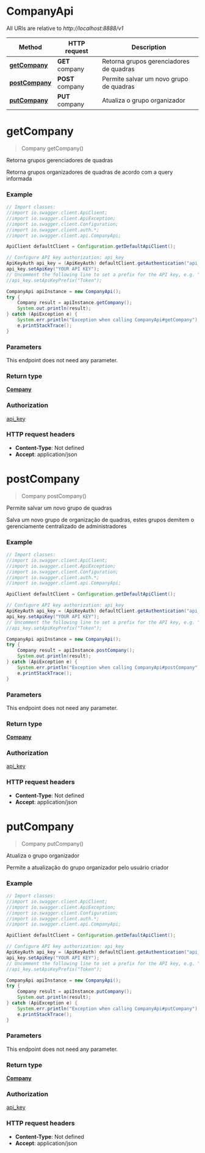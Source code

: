 # CompanyApi

All URIs are relative to *http://localhost:8888/v1*

Method | HTTP request | Description
------------- | ------------- | -------------
[**getCompany**](CompanyApi.md#getCompany) | **GET** company | Retorna grupos gerenciadores de quadras
[**postCompany**](CompanyApi.md#postCompany) | **POST** company | Permite salvar um novo grupo de quadras
[**putCompany**](CompanyApi.md#putCompany) | **PUT** company | Atualiza o grupo organizador


<a name="getCompany"></a>
# **getCompany**
> Company getCompany()

Retorna grupos gerenciadores de quadras

Retorna grupos organizadores de quadras de acordo com a query informada

### Example
```java
// Import classes:
//import io.swagger.client.ApiClient;
//import io.swagger.client.ApiException;
//import io.swagger.client.Configuration;
//import io.swagger.client.auth.*;
//import io.swagger.client.api.CompanyApi;

ApiClient defaultClient = Configuration.getDefaultApiClient();

// Configure API key authorization: api_key
ApiKeyAuth api_key = (ApiKeyAuth) defaultClient.getAuthentication("api_key");
api_key.setApiKey("YOUR API KEY");
// Uncomment the following line to set a prefix for the API key, e.g. "Token" (defaults to null)
//api_key.setApiKeyPrefix("Token");

CompanyApi apiInstance = new CompanyApi();
try {
    Company result = apiInstance.getCompany();
    System.out.println(result);
} catch (ApiException e) {
    System.err.println("Exception when calling CompanyApi#getCompany");
    e.printStackTrace();
}
```

### Parameters
This endpoint does not need any parameter.

### Return type

[**Company**](Company.md)

### Authorization

[api_key](../README.md#api_key)

### HTTP request headers

 - **Content-Type**: Not defined
 - **Accept**: application/json

<a name="postCompany"></a>
# **postCompany**
> Company postCompany()

Permite salvar um novo grupo de quadras

Salva um novo grupo de organização de quadras, estes grupos demitem o gerenciamente centralizado de administradores

### Example
```java
// Import classes:
//import io.swagger.client.ApiClient;
//import io.swagger.client.ApiException;
//import io.swagger.client.Configuration;
//import io.swagger.client.auth.*;
//import io.swagger.client.api.CompanyApi;

ApiClient defaultClient = Configuration.getDefaultApiClient();

// Configure API key authorization: api_key
ApiKeyAuth api_key = (ApiKeyAuth) defaultClient.getAuthentication("api_key");
api_key.setApiKey("YOUR API KEY");
// Uncomment the following line to set a prefix for the API key, e.g. "Token" (defaults to null)
//api_key.setApiKeyPrefix("Token");

CompanyApi apiInstance = new CompanyApi();
try {
    Company result = apiInstance.postCompany();
    System.out.println(result);
} catch (ApiException e) {
    System.err.println("Exception when calling CompanyApi#postCompany");
    e.printStackTrace();
}
```

### Parameters
This endpoint does not need any parameter.

### Return type

[**Company**](Company.md)

### Authorization

[api_key](../README.md#api_key)

### HTTP request headers

 - **Content-Type**: Not defined
 - **Accept**: application/json

<a name="putCompany"></a>
# **putCompany**
> Company putCompany()

Atualiza o grupo organizador

Permite a atualização do grupo organizador pelo usuário criador

### Example
```java
// Import classes:
//import io.swagger.client.ApiClient;
//import io.swagger.client.ApiException;
//import io.swagger.client.Configuration;
//import io.swagger.client.auth.*;
//import io.swagger.client.api.CompanyApi;

ApiClient defaultClient = Configuration.getDefaultApiClient();

// Configure API key authorization: api_key
ApiKeyAuth api_key = (ApiKeyAuth) defaultClient.getAuthentication("api_key");
api_key.setApiKey("YOUR API KEY");
// Uncomment the following line to set a prefix for the API key, e.g. "Token" (defaults to null)
//api_key.setApiKeyPrefix("Token");

CompanyApi apiInstance = new CompanyApi();
try {
    Company result = apiInstance.putCompany();
    System.out.println(result);
} catch (ApiException e) {
    System.err.println("Exception when calling CompanyApi#putCompany");
    e.printStackTrace();
}
```

### Parameters
This endpoint does not need any parameter.

### Return type

[**Company**](Company.md)

### Authorization

[api_key](../README.md#api_key)

### HTTP request headers

 - **Content-Type**: Not defined
 - **Accept**: application/json

